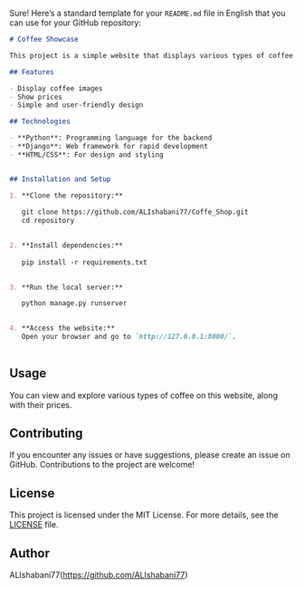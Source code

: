Sure! Here’s a standard template for your `README.md` file in English that you can use for your GitHub repository:

```markdown
# Coffee Showcase

This project is a simple website that displays various types of coffee. It is developed using **Python** and **Django**, and designed with **HTML**, **CSS**, and **JavaScript**. The site showcases different coffee types, such as Turkish coffee and bitter coffee, along with images and prices.

## Features

- Display coffee images
- Show prices
- Simple and user-friendly design

## Technologies

- **Python**: Programming language for the backend
- **Django**: Web framework for rapid development
- **HTML/CSS**: For design and styling


## Installation and Setup

1. **Clone the repository:**
   
   git clone https://github.com/ALIshabani77/Coffe_Shop.git
   cd repository
  

2. **Install dependencies:**
  
   pip install -r requirements.txt
  

3. **Run the local server:**

   python manage.py runserver
 

4. **Access the website:**
   Open your browser and go to `http://127.0.0.1:8000/`.
   
  ```
     
## Usage

You can view and explore various types of coffee on this website, along with their prices.

## Contributing

If you encounter any issues or have suggestions, please create an issue on GitHub. Contributions to the project are welcome!

## License

This project is licensed under the MIT License. For more details, see the [LICENSE](LICENSE) file.

## Author

ALIshabani77(https://github.com/ALIshabani77)


